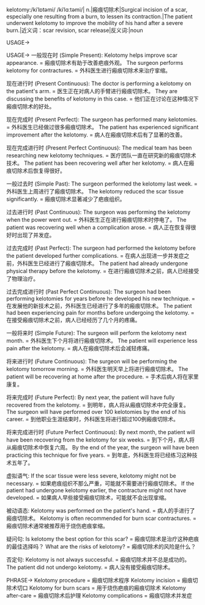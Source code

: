 kelotomy:/kiˈlɒtəmi/ /kiˈlɑːtəmi/| n.|瘢痕切除术|Surgical incision of a scar, especially one resulting from a burn, to lessen its contraction.|The patient underwent kelotomy to improve the mobility of his hand after a severe burn.|近义词：scar revision, scar release|反义词:|noun

USAGE->

USAGE->
一般现在时 (Simple Present):
Kelotomy helps improve scar appearance. = 瘢痕切除术有助于改善疤痕外观。
The surgeon performs kelotomy for contractures. = 外科医生进行瘢痕切除术来治疗挛缩。

现在进行时 (Present Continuous):
The doctor is performing a kelotomy on the patient's arm. = 医生正在对病人的手臂进行瘢痕切除术。
They are discussing the benefits of kelotomy in this case. = 他们正在讨论在这种情况下瘢痕切除术的好处。

现在完成时 (Present Perfect):
The surgeon has performed many kelotomies. =  外科医生已经做过很多瘢痕切除术。
The patient has experienced significant improvement after the kelotomy. = 病人在瘢痕切除术后有了显著的改善。

现在完成进行时 (Present Perfect Continuous):
The medical team has been researching new kelotomy techniques. = 医疗团队一直在研究新的瘢痕切除术技术。
The patient has been recovering well after her kelotomy. = 病人在瘢痕切除术后恢复得很好。


一般过去时 (Simple Past):
The surgeon performed the kelotomy last week. = 外科医生上周进行了瘢痕切除术。
The kelotomy reduced the scar tissue significantly. = 瘢痕切除术显著减少了疤痕组织。


过去进行时 (Past Continuous):
The surgeon was performing the kelotomy when the power went out. = 外科医生正在进行瘢痕切除术时停电了。
The patient was recovering well when a complication arose. = 病人正在恢复得很好时出现了并发症。

过去完成时 (Past Perfect):
The surgeon had performed the kelotomy before the patient developed further complications. = 在病人出现进一步并发症之前，外科医生已经进行了瘢痕切除术。
The patient had already undergone physical therapy before the kelotomy. = 在进行瘢痕切除术之前，病人已经接受了物理治疗。

过去完成进行时 (Past Perfect Continuous):
The surgeon had been performing kelotomies for years before he developed his new technique. = 在发展他的新技术之前，外科医生已经进行了多年的瘢痕切除术。
The patient had been experiencing pain for months before undergoing the kelotomy. = 在接受瘢痕切除术之前，病人已经经历了几个月的疼痛。

一般将来时 (Simple Future):
The surgeon will perform the kelotomy next month. = 外科医生下个月将进行瘢痕切除术。
The patient will experience less pain after the kelotomy. = 病人在瘢痕切除术后会减轻疼痛。


将来进行时 (Future Continuous):
The surgeon will be performing the kelotomy tomorrow morning. = 外科医生明天早上将进行瘢痕切除术。
The patient will be recovering at home after the procedure. = 手术后病人将在家里康复。

将来完成时 (Future Perfect):
By next year, the patient will have fully recovered from the kelotomy. = 到明年，病人将从瘢痕切除术中完全康复。
The surgeon will have performed over 100 kelotomies by the end of his career. = 到他职业生涯结束时，外科医生将进行超过100例瘢痕切除术。


将来完成进行时 (Future Perfect Continuous):
By next month, the patient will have been recovering from the kelotomy for six weeks. = 到下个月，病人将从瘢痕切除术中恢复六周。
By the end of the year, the surgeon will have been practicing this technique for five years. = 到年底，外科医生将已经练习这种技术五年了。


虚拟语气:
If the scar tissue were less severe, kelotomy might not be necessary. = 如果疤痕组织不那么严重，可能就不需要进行瘢痕切除术。
If the patient had undergone kelotomy earlier, the contracture might not have developed. = 如果病人早些接受瘢痕切除术，可能就不会出现挛缩。

被动语态:
Kelotomy was performed on the patient's hand. = 病人的手进行了瘢痕切除术。
Kelotomy is often recommended for burn scar contractures. = 瘢痕切除术通常被推荐用于烧伤疤痕挛缩。


疑问句:
Is kelotomy the best option for this scar? = 瘢痕切除术是治疗这种疤痕的最佳选择吗？
What are the risks of kelotomy? = 瘢痕切除术的风险是什么？


否定句:
Kelotomy is not always successful. = 瘢痕切除术并不总是成功的。
The patient did not undergo kelotomy. = 病人没有接受瘢痕切除术。


PHRASE->
Kelotomy procedure = 瘢痕切除术程序
Kelotomy incision = 瘢痕切除术切口
Kelotomy for burn scars = 用于烧伤疤痕的瘢痕切除术
Kelotomy after-care = 瘢痕切除术后护理
Kelotomy complications = 瘢痕切除术并发症
